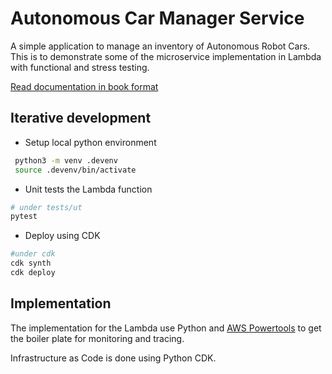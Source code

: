 # Autonomous Car Manager Service


A simple application to manage an inventory of Autonomous Robot Cars. This is to demonstrate some of the microservice implementation in Lambda with functional and stress testing.

[Read documentation in book format](https://jbcodeforce.github.io/autonomous-car-mgr/)

## Iterative development

* Setup local python environment

```sh
 python3 -m venv .devenv
 source .devenv/bin/activate
```

* Unit tests the Lambda function

```sh
# under tests/ut
pytest
```

* Deploy using CDK

```sh
#under cdk
cdk synth 
cdk deploy
```

## Implementation

The implementation for the Lambda use Python and [AWS Powertools](https://docs.powertools.aws.dev/lambda/python/latest/) to get the boiler plate for monitoring and tracing. 

Infrastructure as Code is done using Python CDK.


